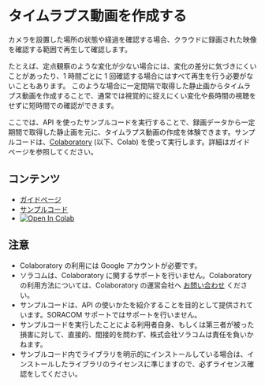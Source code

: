 # タイムラプス動画を作成する

カメラを設置した場所の状態や経過を確認する場合、クラウドに録画された映像を確認する範囲で再生して確認します。

たとえば、定点観察のような変化が少ない場合には、変化の差分に気づきにくいことがあったり、1 時間ごとに 1 回確認する場合にはすべて再生を行う必要がないこともあります。 このような場合に一定間隔で取得した静止画からタイムラプス動画を作成することで、通常では視覚的に捉えにくい変化や長時間の視聴をせずに短時間での確認ができます。

ここでは、API を使ったサンプルコードを実行することで、録画データから一定期間で取得した静止画を元に、タイムラプス動画の作成を体験できます。サンプルコードは、[Colaboratory](https://colab.research.google.com/) (以下、Colab) を使って実行します。詳細はガイドページを参照してください。

## コンテンツ
 -  [ガイドページ](https://users.soracom.io/ja-jp/guides/soracom-cloud-camera-services/api-examples-creating-time-lapse-video/)
-  [サンプルコード](https://github.com/soracom-labs/sora-cam-api-examples/tree/main/creating_time_lapse_video/)
- [![Open In Colab](https://colab.research.google.com/assets/colab-badge.svg)](https://colab.research.google.com/github/soracom-labs/sora-cam-api-examples/blob/master/creating_time_lapse_video/api_examples_creating_time_lapse_video.ipynb)

## 注意

- Colaboratory の利用には Google アカウントが必要です。
- ソラコムは、Colaboratory に関するサポートを行いません。Colaboratory の利用方法については、Colaboratory の運営会社へ [お問い合わせ](https://research.google.com/colaboratory/faq.html) ください。
- サンプルコードは、API の使いかたを紹介することを目的として提供されています。SORACOM サポートではサポートを行いません。
- サンプルコードを実行したことによる利用者自身、もしくは第三者が被った損害に対して、直接的、間接的を問わず、株式会社ソラコムは責任を負いかねます。
- サンブルコード内でライブラリを明示的にインストールしている場合は、インストールしたライブラリのライセンスに準じますので、必ずライセンス確認をしてください。
